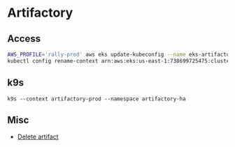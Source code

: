 # Artifactory

## Access
```bash
AWS_PROFILE='rally-prod' aws eks update-kubeconfig --name eks-artifactory-prod-1 --role-arn arn:aws:iam::738699725475:role/k8s-ops-access --region=us-east-1
kubectl config rename-context arn:aws:eks:us-east-1:738699725475:cluster/eks-artifactory-prod-1 artifactory-prod
```

## k9s
```
k9s --context artifactory-prod --namespace artifactory-ha
```


## Misc

* [Delete artifact](https://wiki.audaxhealth.com/x/ppLOAg)
<!--stackedit_data:
eyJoaXN0b3J5IjpbLTE5OTk0NTUzNDIsMTY3Mzk0MjgyOSwyOD
cwNzQ4NDUsLTYxMzMxNzM0MCwxNjY0MDI3MzQzXX0=
-->